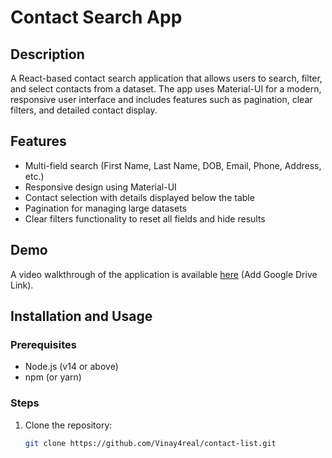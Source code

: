 # Contact Search App

## Description

A React-based contact search application that allows users to search, filter, and select contacts from a dataset. The app uses Material-UI for a modern, responsive user interface and includes features such as pagination, clear filters, and detailed contact display.

## Features

- Multi-field search (First Name, Last Name, DOB, Email, Phone, Address, etc.)
- Responsive design using Material-UI
- Contact selection with details displayed below the table
- Pagination for managing large datasets
- Clear filters functionality to reset all fields and hide results

## Demo

A video walkthrough of the application is available [here](#) (Add Google Drive Link).

## Installation and Usage

### Prerequisites

- Node.js (v14 or above)
- npm (or yarn)

### Steps

1. Clone the repository:
   ```bash
   git clone https://github.com/Vinay4real/contact-list.git
   ```
